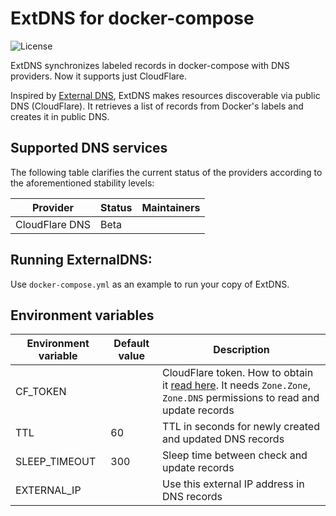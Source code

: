 # ExtDNS for docker-compose

![License](https://img.shields.io/github/license/dntsk/extdns)

ExtDNS synchronizes labeled records in docker-compose with DNS providers. Now it supports just CloudFlare.

Inspired by [External DNS](https://github.com/kubernetes-sigs/external-dns), ExtDNS makes resources discoverable via public DNS (CloudFlare). It retrieves a list of records from Docker's labels and creates it in public DNS.

## Supported DNS services

The following table clarifies the current status of the providers according to the aforementioned stability levels:

| Provider       | Status | Maintainers |
| -------------- | ------ | ----------- |
| CloudFlare DNS | Beta   |             |

## Running ExternalDNS:

Use `docker-compose.yml` as an example to run your copy of ExtDNS.

## Environment variables

| Environment variable | Default value | Description |
|----------------------|---------------|-------------|
| CF_TOKEN             |               | CloudFlare token. How to obtain it [read here](https://developers.cloudflare.com/api/tokens/create). It needs `Zone.Zone`, `Zone.DNS` permissions to read and update records
| TTL                  | 60            | TTL in seconds for newly created and updated DNS records
| SLEEP_TIMEOUT        | 300           | Sleep time between check and update records
| EXTERNAL_IP          |               | Use this external IP address in DNS records


